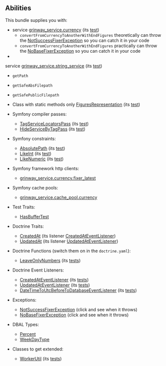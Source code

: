 Abilities
------
This bundle supplies you with:

* service [grinway_service.currency](https://github.com/GrinWay/service-bundle/blob/main/src/Service/Currency.php)
  (its [test](https://github.com/GrinWay/service-bundle/tree/main/tests/Unit/Conversion))
    * `convertFromCurrencyToAnotherWithEndFigures`
      theoretically can throw the
      [NotSuccessFixerException](https://github.com/GrinWay/service-bundle/blob/main/src/Exception/Fixer/NotSuccessFixerException.php)
      so you can catch it in your code
    * `convertFromCurrencyToAnotherWithEndFigures`
      practically can throw the
      [NoBaseFixerException](https://github.com/GrinWay/service-bundle/blob/main/src/Exception/Fixer/NoBaseFixerException.php)
      so you can catch it in your code
*

service [grinway_service.string_service](https://github.com/GrinWay/service-bundle/blob/main/src/Service/StringService.php)
(its [test](https://github.com/GrinWay/service-bundle/tree/main/tests/Unit/StringService))

* `getPath`
* `getSafeAbsFilepath`
* `getSafePublicFilepath`

* Class with static methods only
  [FiguresRepresentation](https://github.com/GrinWay/service-bundle/blob/main/src/Service/FiguresRepresentation.php)
  (its
  [test](https://github.com/GrinWay/service-bundle/blob/main/tests/Unit/FiguresRepresentationTest.php))
* Symfony compiler passes:
    * [TagServiceLocatorsPass](https://github.com/GrinWay/service-bundle/blob/main/src/Pass/TagServiceLocatorsPass.php)
      (its
      [test](https://github.com/GrinWay/service-bundle/blob/main/tests/Unit/TagServiceLocatorsPassTest.php))
    * [HideServiceByTagPass](https://github.com/GrinWay/service-bundle/blob/main/src/Pass/HideServiceByTagPass.php)
      (its
      [test](https://github.com/GrinWay/service-bundle/blob/main/tests/Unit/HideServiceByTagPassTest.php))
* Symfony constraints:
    * [AbsolutePath](https://github.com/GrinWay/service-bundle/blob/main/src/Validator/AbsolutePath.php)
      (its
      [test](https://github.com/GrinWay/service-bundle/blob/main/tests/Unit/AbsolutePathValidatorTest.php))
    * [LikeInt](https://github.com/GrinWay/service-bundle/blob/main/src/Validator/LikeInt.php)
      (its
      [test](https://github.com/GrinWay/service-bundle/blob/main/tests/Unit/LikeIntValidatorTest.php))
    * [LikeNumeric](https://github.com/GrinWay/service-bundle/blob/main/src/Validator/LikeNumeric.php)
      (its
      [test](https://github.com/GrinWay/service-bundle/blob/main/tests/Unit/LikeNumericValidatorTest.php))
* Symfony framework http clients:
    * [grinway_service.currency.fixer_latest](https://github.com/GrinWay/service-bundle/blob/main/config/packages/framework_http_client.yaml)
* Symfony cache pools:
    * [grinway_service.cache_pool.currency](https://github.com/GrinWay/service-bundle/blob/main/config/packages/framework_cache.yaml)
* Test Traits:
    * [HasBufferTest](https://github.com/GrinWay/service-bundle/blob/main/src/Test/Trait/HasBufferTest.php)
* Doctrine Traits:
    * [CreatedAt](https://github.com/GrinWay/service-bundle/blob/main/src/Trait/Doctrine/CreatedAt.php)
      (its listener
      [CreatedAtEventListener](https://github.com/GrinWay/service-bundle/blob/main/src/EventListener/Doctrine/CreatedAtEventListener.php))
    * [UpdatedAt](https://github.com/GrinWay/service-bundle/blob/main/src/Trait/Doctrine/UpdatedAt.php)
      (its listener
      [UpdatedAtEventListener](https://github.com/GrinWay/service-bundle/blob/main/src/EventListener/Doctrine/UpdatedAtEventListener.php))
* Doctrine Functions (switch them on in the `doctrine.yaml`):
    * [LeaveOnlyNumbers](https://github.com/GrinWay/service-bundle/blob/main/src/Doctrine/Function/LeaveOnlyNumbers.php)
      (its
      [tests](https://github.com/GrinWay/service-bundle/blob/main/tests/Unit/Doctrine/Function/LeaveOnlyNumbersDoctrineFunctionTest.php))
* Doctrine Event Listeners:
    * [CreatedAtEventListener](https://github.com/GrinWay/service-bundle/blob/main/src/EventListener/Doctrine/CreatedAtEventListener.php)
      (its
      [tests](https://github.com/GrinWay/service-bundle/blob/main/tests/Unit/Doctrine/CreatedAtEventListenerTest.php))
    * [UpdatedAtEventListener](https://github.com/GrinWay/service-bundle/blob/main/src/EventListener/Doctrine/UpdatedAtEventListener.php)
      (its
      [tests](https://github.com/GrinWay/service-bundle/blob/main/tests/Unit/Doctrine/UpdatedAtEventListenerTest.php))
    * [DateTimeToUtcBeforeToDatabaseEventListener](https://github.com/GrinWay/service-bundle/blob/main/src/EventListener/Doctrine/DateTimeToUtcBeforeToDatabaseEventListener.php)
      (its
      [tests](https://github.com/GrinWay/service-bundle/blob/main/tests/Unit/Doctrine/DateTimeToUtcBeforeToDatabaseEventListenerTest.php))
* Exceptions:
    * [NotSuccessFixerException](https://github.com/GrinWay/service-bundle/blob/main/src/Exception/Fixer/NotSuccessFixerException.php)
      (click and see when it throws)
    * [NoBaseFixerException](https://github.com/GrinWay/service-bundle/blob/main/src/Exception/Fixer/NoBaseFixerException.php)
      (click and see when it throws)
* DBAL Types:
    * [Percent](https://github.com/GrinWay/service-bundle/blob/main/src/Doctrine/Type/Percent.php)
    * [WeekDayType](https://github.com/GrinWay/service-bundle/blob/main/src/Doctrine/DBAL/Type/WeekDayType.php)
* Classes to get extended:
    * [WorkerUtil](https://github.com/GrinWay/service-bundle/blob/main/src/Service/Messenger.php)
      (its
      [tests](https://github.com/GrinWay/service-bundle/blob/main/tests/Unit/WorkerUtil/WorkerUtilGetEntityAndItsPropertyPathRequiredDataThrowIfNotFoundTest.php))

